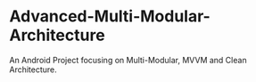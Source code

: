 # Advanced-Multi-Modular-Architecture
An Android Project focusing on Multi-Modular, MVVM and Clean Architecture.
